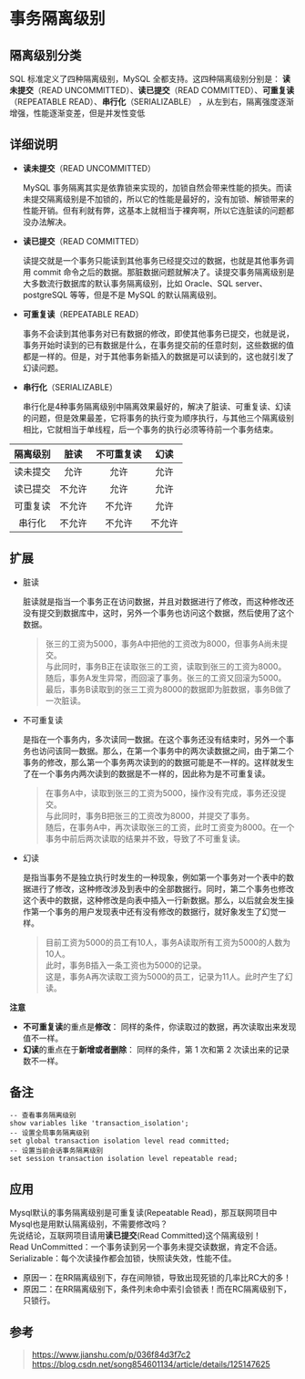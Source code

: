 # 事务隔离级别

## 隔离级别分类

SQL 标准定义了四种隔离级别，MySQL 全都支持。这四种隔离级别分别是：
**读未提交**（READ UNCOMMITTED）、**读已提交**（READ COMMITTED）、**可重复读**（REPEATABLE READ）、**串行化**（SERIALIZABLE）
，从左到右，隔离强度逐渐增强，性能逐渐变差，但是并发性变低

## 详细说明

- **读未提交**（READ UNCOMMITTED）

  MySQL 事务隔离其实是依靠锁来实现的，加锁自然会带来性能的损失。而读未提交隔离级别是不加锁的，所以它的性能是最好的，没有加锁、解锁带来的性能开销。但有利就有弊，这基本上就相当于裸奔啊，所以它连脏读的问题都没办法解决。
- **读已提交**（READ COMMITTED）

  读提交就是一个事务只能读到其他事务已经提交过的数据，也就是其他事务调用 commit 命令之后的数据。那脏数据问题就解决了。读提交事务隔离级别是大多数流行数据库的默认事务隔离级别，比如 Oracle、SQL
  server、postgreSQL 等等，但是不是 MySQL 的默认隔离级别。
- **可重复读**（REPEATABLE READ）

  事务不会读到其他事务对已有数据的修改，即使其他事务已提交，也就是说，事务开始时读到的已有数据是什么，在事务提交前的任意时刻，这些数据的值都是一样的。但是，对于其他事务新插入的数据是可以读到的，这也就引发了幻读问题。
- **串行化**（SERIALIZABLE）

  串行化是4种事务隔离级别中隔离效果最好的，解决了脏读、可重复读、幻读的问题，但是效果最差，它将事务的执行变为顺序执行，与其他三个隔离级别相比，它就相当于单线程，后一个事务的执行必须等待前一个事务结束。


| 隔离级别 | 脏读  | 不可重复读 | 幻读  |
|:----:|:---:|:-----:|:---:|
| 读未提交 | 允许  |  允许   | 允许  |
| 读已提交 | 不允许 |  允许   | 允许  |
| 可重复读 | 不允许 |  不允许  | 允许  |
| 串行化  | 不允许 |  不允许  | 不允许 |

## 扩展
- 脏读

  脏读就是指当一个事务正在访问数据，并且对数据进行了修改，而这种修改还没有提交到数据库中，这时，另外一个事务也访问这个数据，然后使用了这个数据。
  > 张三的工资为5000，事务A中把他的工资改为8000，但事务A尚未提交。<br>
  与此同时，事务B正在读取张三的工资，读取到张三的工资为8000。<br>
  随后，事务A发生异常，而回滚了事务。张三的工资又回滚为5000。<br>
  最后，事务B读取到的张三工资为8000的数据即为脏数据，事务B做了一次脏读。
- 不可重复读

  是指在一个事务内，多次读同一数据。在这个事务还没有结束时，另外一个事务也访问该同一数据。那么，在第一个事务中的两次读数据之间，由于第二个事务的修改，那么第一个事务两次读到的的数据可能是不一样的。这样就发生了在一个事务内两次读到的数据是不一样的，因此称为是不可重复读。
  > 在事务A中，读取到张三的工资为5000，操作没有完成，事务还没提交。<br>
  与此同时，事务B把张三的工资改为8000，并提交了事务。<br>
  随后，在事务A中，再次读取张三的工资，此时工资变为8000。在一个事务中前后两次读取的结果并不致，导致了不可重复读。

- 幻读

  是指当事务不是独立执行时发生的一种现象，例如第一个事务对一个表中的数据进行了修改，这种修改涉及到表中的全部数据行。同时，第二个事务也修改这个表中的数据，这种修改是向表中插入一行新数据。那么，以后就会发生操作第一个事务的用户发现表中还有没有修改的数据行，就好象发生了幻觉一样。
  > 目前工资为5000的员工有10人，事务A读取所有工资为5000的人数为10人。<br>
  此时，事务B插入一条工资也为5000的记录。<br>
  这是，事务A再次读取工资为5000的员工，记录为11人。此时产生了幻读。

**注意**
- **不可重复读**的重点是**修改**：
同样的条件，你读取过的数据，再次读取出来发现值不一样。
- **幻读**的重点在于**新增或者删除**：
同样的条件，第 1 次和第 2 次读出来的记录数不一样。

## 备注
```mysql
-- 查看事务隔离级别
show variables like 'transaction_isolation';
-- 设置全局事务隔离级别
set global transaction isolation level read committed;
-- 设置当前会话事务隔离级别
set session transaction isolation level repeatable read;
```


## 应用
Mysql默认的事务隔离级别是可重复读(Repeatable Read)，那互联网项目中Mysql也是用默认隔离级别，不需要修改吗？<br>
先说结论，互联网项目请用**读已提交**(Read Committed)这个隔离级别！<br>
Read UnCommitted：一个事务读到另一个事务未提交读数据，肯定不合适。<br>
Serializable：每个次读操作都会加锁，快照读失效，性能不佳。<br>
- 原因一：在RR隔离级别下，存在间隙锁，导致出现死锁的几率比RC大的多！<br>
- 原因二：在RR隔离级别下，条件列未命中索引会锁表！而在RC隔离级别下，只锁行。


## 参考

> https://www.jianshu.com/p/036f84d3f7c2 <br>
> https://blog.csdn.net/song854601134/article/details/125147625
